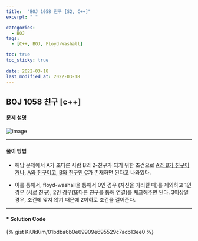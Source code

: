 ```yaml
---
title:  "BOJ 1058 친구 [S2, C++]"
excerpt: " "

categories:
  - BOJ
tags:
  - [C++, BOJ, Floyd-Washall]

toc: true
toc_sticky: true
 
date: 2022-03-18
last_modified_at: 2022-03-18
---
```


## BOJ 1058 친구 [c++]

#### 문제 설명
![image](https://user-images.githubusercontent.com/75063989/158947198-b98ce58a-0e39-4f1d-be65-f1b579e50d37.png)
<hr>

#### 풀이 방법
+ 해당 문제에서 A가 또다른 사람 B의 2-친구가 되기 위한 조건으로 <u>A와 B가 친구이거나</u>, <u>A와 친구이고, B와 친구인 C</u>가 존재하면 된다고 나와있다.

+ 이를 통해서, floyd-washall을 통해서 0인 경우 (자신을 가리킬 때)를 제외하고 1인 경우 (서로 친구), 2인 경우(또다른 친구를 통해 연결)를 체크해주면 된다. 3이상일 경우, 조건에 맞지 않기 때문에 2이하로 조건을 걸어준다.

<hr>

#### * Solution Code

{% gist KiUkKim/01bdba6b0e69909e695529c7acb13ee0 %}
